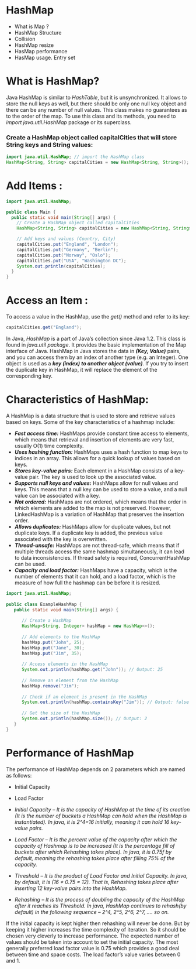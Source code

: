 # HashMap

* What is Map ?
* HashMap Structure 
* Collision
* HashMap resize
* HasMap performance
* HasMap usage. Entry set

# What is HashMap?
Java HashMap is similar to *HashTable*, but it is unsynchronized. It allows to store the null keys as well, but there should be only one null key object and there can be any number of null values. This class makes no guarantees as to the order of the map. To use this class and its methods, you need to *import java.util.HashMap* package or its superclass.

### Create a HashMap object called capitalCities that will store String keys and String values:

```java 
import java.util.HashMap; // import the HashMap class
HashMap<String, String> capitalCities = new HashMap<String, String>();
```

# Add Items :

```java
import java.util.HashMap;

public class Main {
  public static void main(String[] args) {
    // Create a HashMap object called capitalCities
    HashMap<String, String> capitalCities = new HashMap<String, String>();

    // Add keys and values (Country, City)
    capitalCities.put("England", "London");
    capitalCities.put("Germany", "Berlin");
    capitalCities.put("Norway", "Oslo");
    capitalCities.put("USA", "Washington DC");
    System.out.println(capitalCities);
  }
}
```

# Access an Item : 
To access a value in the HashMap, use the *get()* method and refer to its key:

```java 
capitalCities.get("England");
```

In Java, *HashMap* is a part of Java’s collection since Java 1.2. This class is found in *java.util package*. It provides the basic implementation of the Map interface of Java. HashMap in Java stores the data in ***(Key, Value)*** pairs, and you can access them by an index of another type (e.g. an Integer). One object is used as a ***key (index) to another object (value)***. If you try to insert the duplicate key in HashMap, it will replace the element of the corresponding key. 

# Characteristics of HashMap:
A HashMap is a data structure that is used to store and retrieve values based on keys. Some of the key characteristics of a hashmap include:
* ***Fast access time:*** HashMaps provide constant time access to elements, which means that retrieval and insertion of elements are very fast, usually O(1) time complexity.
* ***Uses hashing function:*** HashMaps uses a hash function to map keys to indices in an array. This allows for a quick lookup of values based on keys.
* ***Stores key-value pairs:*** Each element in a HashMap consists of a key-value pair. The key is used to look up the associated value.
* ***Supports null keys and values:*** HashMaps allow for null values and keys. This means that a null key can be used to store a value, and a null value can be associated with a key.
* ***Not ordered:*** HashMaps are not ordered, which means that the order in which elements are added to the map is not preserved. However, LinkedHashMap is a variation of HashMap that preserves the insertion order.
* ***Allows duplicates:*** HashMaps allow for duplicate values, but not duplicate keys. If a duplicate key is added, the previous value associated with the key is overwritten.
* ***Thread-unsafe:*** HashMaps are not thread-safe, which means that if multiple threads access the same hashmap simultaneously, it can lead to data inconsistencies. If thread safety is required, ConcurrentHashMap can be used.
* ***Capacity and load factor:*** HashMaps have a capacity, which is the number of elements that it can hold, and a load factor, which is the measure of how full the hashmap can be before it is resized.


```java 
import java.util.HashMap;
  
public class ExampleHashMap {
   public static void main(String[] args) {
        
      // Create a HashMap
      HashMap<String, Integer> hashMap = new HashMap<>();
        
      // Add elements to the HashMap
      hashMap.put("John", 25);
      hashMap.put("Jane", 30);
      hashMap.put("Jim", 35);
        
      // Access elements in the HashMap
      System.out.println(hashMap.get("John")); // Output: 25
        
      // Remove an element from the HashMap
      hashMap.remove("Jim");
        
      // Check if an element is present in the HashMap
      System.out.println(hashMap.containsKey("Jim")); // Output: false
        
      // Get the size of the HashMap
      System.out.println(hashMap.size()); // Output: 2
   }
}
```

# Performance of HashMap
The performance of HashMap depends on 2 parameters which are named as follows:

* Initial Capacity
* Load Factor


* *Initial Capacity – It is the capacity of HashMap at the time of its creation (It is the number of buckets a HashMap can hold when the HashMap is instantiated). In java, it is 2^4=16 initially, meaning it can hold 16 key-value pairs.*

* *Load Factor – It is the percent value of the capacity after which the capacity of Hashmap is to be increased (It is the percentage fill of buckets after which Rehashing takes place). In java, it is 0.75f by default, meaning the rehashing takes place after filling 75% of the capacity.*

* *Threshold – It is the product of Load Factor and Initial Capacity. In java, by default, it is (16 * 0.75 = 12). That is, Rehashing takes place after inserting 12 key-value pairs into the HashMap.*

* *Rehashing – It is the process of doubling the capacity of the HashMap after it reaches its Threshold. In java, HashMap continues to rehash(by default) in the following sequence – 2^4, 2^5, 2^6, 2^7, …. so on.* 

If the initial capacity is kept higher then rehashing will never be done. But by keeping it higher increases the time complexity of iteration. So it should be chosen very cleverly to increase performance. The expected number of values should be taken into account to set the initial capacity. The most generally preferred load factor value is 0.75 which provides a good deal between time and space costs. The load factor’s value varies between 0 and 1. 
